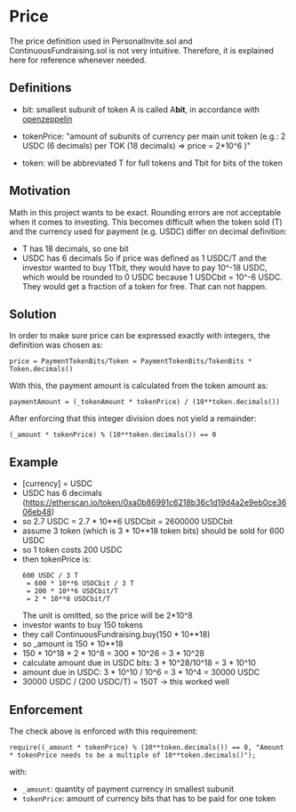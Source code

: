 # Price

The price definition used in PersonalInvite.sol and ContinuousFundraising.sol is not very intuitive. Therefore, it is explained here for reference whenever needed.

## Definitions

- bit: smallest subunit of token A is called A**bit**, in accordance with [openzeppelin](https://docs.openzeppelin.com/contracts/2.x/crowdsales#crowdsale-rate)

- tokenPrice: "amount of subunits of currency per main unit token (e.g.: 2 USDC (6 decimals) per TOK (18 decimals) => price = 2\*10^6 )"
- token: will be abbreviated T for full tokens and Tbit for bits of the token

## Motivation

Math in this project wants to be exact. Rounding errors are not acceptable when it comes to investing. This becomes difficult when the token sold (T) and the currency used for payment (e.g. USDC) differ on decimal definition:

- T has 18 decimals, so one bit
- USDC has 6 decimals
  So if price was defined as 1 USDC/T and the investor wanted to buy 1Tbit, they would have to pay 10^-18 USDC, which would be rounded to 0 USDC because 1 USDCbit = 10^-6 USDC. They would get a fraction of a token for free. That can not happen.

## Solution

In order to make sure price can be expressed exactly with integers, the definition was chosen as:

```solidity
price = PaymentTokenBits/Token = PaymentTokenBits/TokenBits * Token.decimals()
```

With this, the payment amount is calculated from the token amount as:

```solidity
paymentAmount = (_tokenAmount * tokenPrice) / (10**token.decimals())
```

After enforcing that this integer division does not yield a remainder:

```solidity
(_amount * tokenPrice) % (10**token.decimals()) == 0
```

## Example

- [currency] = USDC
- USDC has 6 decimals (https://etherscan.io/token/0xa0b86991c6218b36c1d19d4a2e9eb0ce3606eb48)
- so 2.7 USDC = 2.7 \* 10\*\*6 USDCbit = 2600000 USDCbit
- assume 3 token (which is 3 \* 10\*\*18 token bits) should be sold for 600 USDC
- so 1 token costs 200 USDC
- then tokenPrice is:
  ```solidity
  600 USDC / 3 T
   = 600 * 10**6 USDCbit / 3 T
   = 200 * 10**6 USDCbit/T
   = 2 * 10**8 USDCbit/T
  ```
  The unit is omitted, so the price will be 2\*10^8
- investor wants to buy 150 tokens
- they call ContinuousFundraising.buy(150 \* 10\*\*18)
- so \_amount is 150 \* 10\*\*18
- 150 \* 10^18 \* 2 \* 10^8 = 300 \* 10^26 = 3 \* 10^28
- calculate amount due in USDC bits: 3 \* 10^28/10^18 = 3 \* 10^10
- amount due in USDC: 3 \* 10^10 / 10^6 = 3 \* 10^4 = 30000 USDC
- 30000 USDC / (200 USDC/T) = 150T -> this worked well

## Enforcement

The check above is enforced with this requirement:

```solidity
require((_amount * tokenPrice) % (10**token.decimals()) == 0, "Amount * tokenPrice needs to be a multiple of 10**token.decimals()");
```

with:

- `_amount`: quantity of payment currency in smallest subunit
- `tokenPrice`: amount of currency bits that has to be paid for one token
